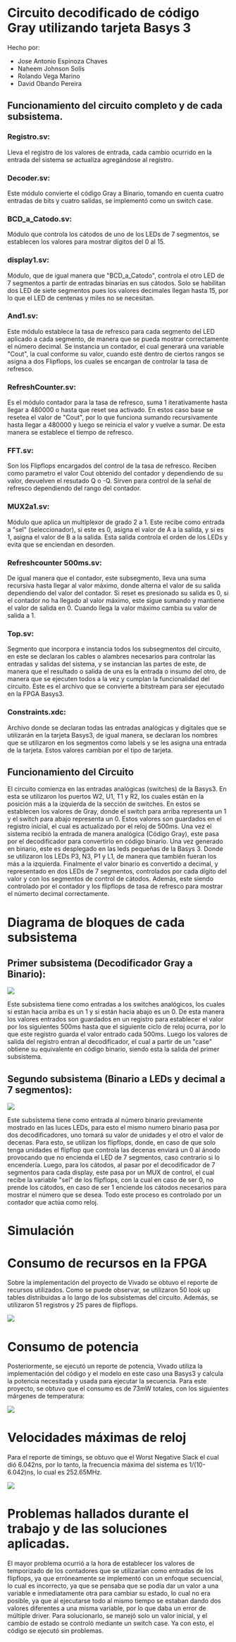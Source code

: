 # Circuito decodificado de código Gray utilizando tarjeta Basys 3
Hecho por:
- Jose Antonio Espinoza Chaves
- Naheem Johnson Solís
- Rolando Vega Marino
- David Obando Pereira

## Funcionamiento del circuito completo y de cada subsistema.

### Registro.sv:
Lleva el registro de los valores de entrada, cada cambio ocurrido en la entrada del sistema se actualiza agregándose al registro.

### Decoder.sv:
Este módulo convierte el código Gray a Binario, tomando en cuenta cuatro entradas de bits y cuatro salidas, se implementó como un switch case. 

### BCD_a_Catodo.sv:
Módulo que controla los cátodos de uno de los LEDs de 7 segmentos, se establecen los valores para mostrar dígitos del 0 al 15. 

### display1.sv:
Módulo, que de igual manera que "BCD_a_Catodo", controla el otro LED de 7 segmentos a partir de entradas binarias en sus cátodos. Solo se habilitan dos LED de siete segmentos pues los valores decimales llegan hasta 15, por lo que el LED de centenas y miles no se necesitan. 

### And1.sv:
Este módulo establece la tasa de refresco para cada segmento del LED aplicado a cada segmento, de manera que se pueda mostrar correctamente el número decimal. Se instancia un contador, el cual generará una variable "Cout", la cual conforme su valor, cuando esté dentro de ciertos rangos se asigna a dos Flipflops, los cuales se encargan de controlar la tasa de refresco. 

### RefreshCounter.sv:
Es el módulo contador para la tasa de refresco, suma 1 iterativamente hasta llegar a 480000 o hasta que reset sea activado. En estos caso base se resetea el valor de "Cout", por lo que funciona sumando recursivamente hasta llegar a 480000 y luego se reinicia el valor y vuelve a sumar. De esta manera se establece el tiempo de refresco. 

### FFT.sv:
Son los Flipflops encargados del control de la tasa de refresco. Reciben como parametro el valor Cout obtenido del contador y dependiendo de su valor, devuelven el resutado Q o -Q. Sirven para control de la señal de refresco dependiendo del rango del contador. 

### MUX2a1.sv:
Módulo que aplica un multiplexor de grado 2 a 1. Este recibe como entrada a "sel" (seleccionador), si este es 0, asigna el valor de A a la salida, y si es 1, asigna el valor de B a la salida. Esta salida controla el orden de los LEDs y evita que se enciendan en desorden. 

### Refreshcounter 500ms.sv:
De igual manera que el contador, este subsegmento, lleva una suma recursiva hasta llegar al valor máximo, donde alterna el valor de su salida dependiendo del valor del contador. Si reset es presionado su salida es 0, si el contador no ha llegado al valor máximo, este sigue sumando y mantiene el valor de salida en 0. Cuando llega la valor máximo cambia su valor de salida a 1. 

### Top.sv:
Segmento que incorpora e instancia todos los subsegmentos del circuito, en este se declaran los cables o alambres necesarios para controlar las entradas y salidas del sistema, y se instancian las partes de este, de manera que el resultado o salida de una es la entrada o insumo del otro, de manera que se ejecuten todos a la vez y cumplan la funcionalidad del circuito. Este es el archivo que se convierte a bitstream para ser ejecutado en la FPGA Basys3. 

### Constraints.xdc:
Archivo donde se declaran todas las entradas analógicas y digitales que se utilizarán en la tarjeta Basys3, de igual manera, se declaran los nombres que se utilizaron en los segmentos como labels y se les asigna una entrada de la tarjeta. Estos valores cambian por el tipo de tarjeta. 

## Funcionamiento del Circuito

El circuito comienza en las entradas analógicas (switches) de la Basys3. En esta se utilizaron los puertos W2, U1, T1 y R2, los cuales están en la posición más a la izquierda de la sección de switches. En estos se establecen los valores de Gray, donde el switch para arriba representa un 1 y el switch para abajo representa un 0. Estos valores son guardados en el registro inicial, el cual es actualizado por el reloj de 500ms. Una vez el sistema recibió la entrada de manera analógica (Código Gray), este pasa por el decodificador para convertirlo en código binario. Una vez generado en binario, este es desplegado en las leds pequeñas de la Basys 3. Donde se utilizaron los LEDs P3, N3, P1 y L1, de manera que también fueran los más a la izquierda. Finalmente el valor binario es convertido a decimal, y representado en dos LEDs de 7 segmentos, controlados por cada dígito del valor y con los segmentos de control de cátodos. Además, este siendo controlado por el contador y los flipflops de tasa de refresco para mostrar el númerto decimal correctamente. 

# Diagrama de bloques de cada subsistema

## Primer subsistema (Decodificador Gray a Binario):

![](https://cdn.discordapp.com/attachments/1022689209041031262/1030030363843625020/unknown.png)

Este subsistema tiene como entradas a los switches analógicos, los cuales si estan hacia arriba es un 1 y si están hacia abajo es un 0. De esta manera los valores entrados son guardados en un registro para establecer el valor por los siguientes 500ms hasta que el siguiente ciclo de reloj ocurra, por lo que este registro guarda el valor entrado cada 500ms. Luego los valores de salida del registro entran al decodificador, el cual a partir de un "case" obtiene su equivalente en código binario, siendo esta la salida del primer subsistema. 

## Segundo subsistema (Binario a LEDs y decimal a 7 segmentos):

![](https://cdn.discordapp.com/attachments/1022689209041031262/1030038173608321044/unknown.png)

Este subsistema tiene como entrada al número binario previamente mostrado en las luces LEDs, para esto el mismo numero binario pasa por dos decodificadores, uno tomará su valor de unidades y el otro el valor de decenas. Para esto, se utilizan los flipflops, donde, en caso de que solo tenga unidades el flipflop que controla las decenas enviará un 0 al ánodo provocando que no encienda el LED de 7 segmentos, caso contrario si lo encendería. Luego, para los cátodos, al pasar por el decodificador de 7 segmentos para cada display, este pasa por un MUX de control, el cual recibe la variable "sel" de los flipflops, con la cual en caso de ser 0, no prende los cátodos, en caso de ser 1 enciende los cátodos necesarios para mostrar el número que se desea. Todo este proceso es controlado por un contador que actúa como reloj. 

# Simulación

# Consumo de recursos en la FPGA

Sobre la implementación del proyecto de Vivado se obtuvo el reporte de recursos utilizados. Como se puede observar, se utilizaron 50 look up tables distribuidas a lo largo de los subsistemas del circuito. Además, se utilizaron 51 registros y 25 pares de flipflops. 

![](https://media.discordapp.net/attachments/1022689209041031262/1030229485292892161/utilizacion.png)

# Consumo de potencia

Posteriormente, se ejecutó un reporte de potencia, Vivado utiliza la implementación del código y el modelo en este caso una Basys3 y calcula la potencia necesitada y usada para ejecutar la secuencia. Para este proyecto, se obtuvo que el consumo es de 73mW totales, con los siguientes márgenes de temperatura: 

![](https://media.discordapp.net/attachments/1022689209041031262/1030229484424659084/potencia.png)

# Velocidades máximas de reloj

Para el reporte de timings, se obtuvo que el Worst Negative Slack el cual dió 6.042ns, por lo tanto, la frecuencia máxima del sistema es 1/(10-6.042)ns, lo cual es 252.65MHz.

![](https://media.discordapp.net/attachments/1022689209041031262/1030229484898615440/timings.png)


# Problemas hallados durante el trabajo y de las soluciones aplicadas.

El mayor problema ocurrió a la hora de establecer los valores de temporizado de los contadores que se utilizarían como entradas de los flipflops, ya que erróneamente se implementó con un enfoque secuencial, lo cual es incorrecto, ya que se pensaba que se podía dar un valor a una variable e inmediatamente otra para cambiar su estado, lo cual no era posible, ya que al ejecutarse todo al mismo tiempo se estaban dando dos valores diferentes a una misma variable, por lo que daba un error de múltiple driver. Para solucionarlo, se manejó solo un valor inicial, y el cambio de estado se controló mediante un switch case. Ya con esto, el código se ejecutó sin problemas. 
